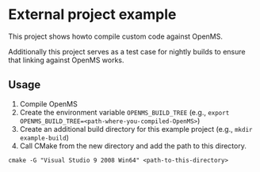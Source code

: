 # External project example

This project shows howto compile custom code against OpenMS.

Additionally this project serves as a test case for nightly builds to ensure that linking against OpenMS works.

## Usage

 1. Compile OpenMS
 2. Create the environment variable `OPENMS_BUILD_TREE` (e.g., `export OPENMS_BUILD_TREE=<path-where-you-compiled-OpenMS>`)
 3. Create an additional build directory for this example project (e.g., `mkdir example-build`)
 4. Call CMake from the new directory and add the path to this directory.

```
cmake -G "Visual Studio 9 2008 Win64" <path-to-this-directory>
```